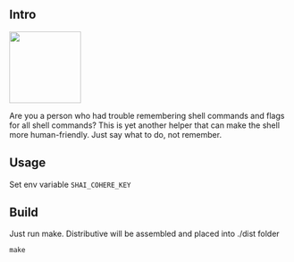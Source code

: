 
## Intro

<img src="assets/logo.png" width="128">


Are you a person who had trouble remembering shell commands and flags for all shell commands? This is yet another helper that 
can make the shell more human-friendly. Just say what to do, not remember. 

## Usage

Set env variable `SHAI_COHERE_KEY`

## Build 

Just run make. Distributive will be assembled and placed into ./dist folder
```
make
```

